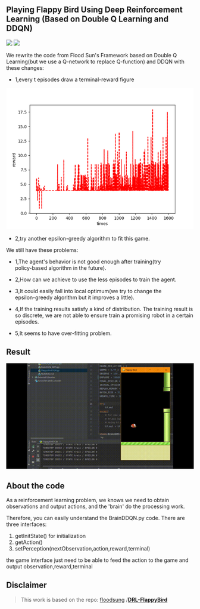 
## Playing Flappy Bird Using Deep Reinforcement Learning (Based on Double Q Learning and DDQN)
![](README_md_files%5Cimage%20%282%29.png?v=1&type=image)
![](README_md_files%5Cimage%20%283%29.png?v=1&type=image)[](README_md_files%5Cimage.png?v=1&type=image)

We rewrite the code from Flood Sun's Framework based on Double Q Learning(but we use a Q-network to replace Q-function) and DDQN with these changes:

 - 1,every t episodes draw a terminal-reward figure

![DDQN](https://github.com/GarrentDSTRC/FlappyBirdDDQN/blob/main/README_md_files/Real-1600-change-epsilon0.2-0.1-greedy-algorithm2.png)

 - 2,try another epsilon-greedy algorithm to fit this game.

We still have these problems:

 - 1,The agent's behavior is not good enough after training(try   
   policy-based algorithm in the future).
 - 2,How can we achieve to use the less episodes to train the agent.
   
 - 3,It could easily fall into  local  optimum(we try to change the   
   epsilon-greedy algorithm but it improves a little).
 - 4,If the training results satisfy a kind of distribution. The
   training result is so discrete, we are not able to ensure train a
   promising robot in a certain episodes.
 - 5,It seems to have over-fitting problem.

## Result
![输入图片描述](https://github.com/GarrentDSTRC/FlappyBirdDDQN/blob/main/README_md_files/double-QN-real-70000%20%2000_00_00-00_00_30.gif)

## About the code

As a reinforcement learning problem, we knows we need to obtain observations and output actions, and the 'brain' do the processing work.

Therefore, you can easily understand the BrainDDQN.py code. There are three interfaces:

1. getInitState() for initialization
2. getAction()
3. setPerception(nextObservation,action,reward,terminal)

the game interface just need to be able to feed the action to the game and output observation,reward,terminal


## Disclaimer

> This work is based on the repo:  [floodsung](https://github.com/floodsung) /**[DRL-FlappyBird](https://github.com/floodsung/DRL-FlappyBird)**

